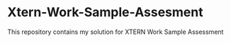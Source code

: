 # Xtern-Work-Sample-Assesment
This repository contains my solution for XTERN Work Sample Assessment
